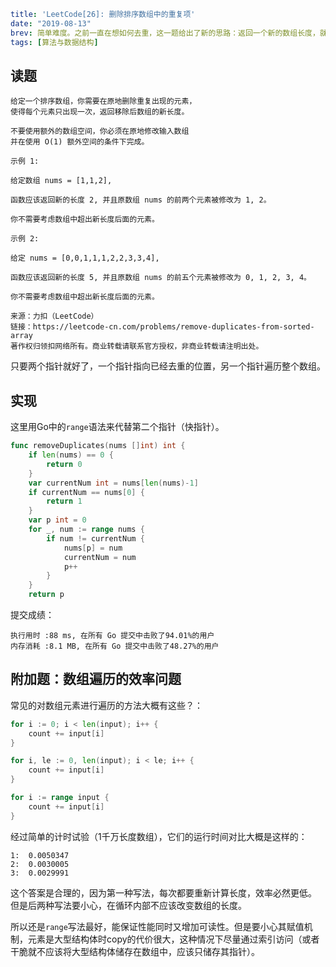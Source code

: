 ```yaml lw-blog-meta
title: 'LeetCode[26]: 删除排序数组中的重复项'
date: "2019-08-13"
brev: 简单难度。之前一直在想如何去重，这一题给出了新的思路：返回一个新的数组长度，就好了。
tags: [算法与数据结构]
```


## 读题

```text
给定一个排序数组，你需要在原地删除重复出现的元素，
使得每个元素只出现一次，返回移除后数组的新长度。

不要使用额外的数组空间，你必须在原地修改输入数组
并在使用 O(1) 额外空间的条件下完成。

示例 1:

给定数组 nums = [1,1,2],

函数应该返回新的长度 2, 并且原数组 nums 的前两个元素被修改为 1, 2。

你不需要考虑数组中超出新长度后面的元素。

示例 2:

给定 nums = [0,0,1,1,1,2,2,3,3,4],

函数应该返回新的长度 5, 并且原数组 nums 的前五个元素被修改为 0, 1, 2, 3, 4。

你不需要考虑数组中超出新长度后面的元素。

来源：力扣（LeetCode）
链接：https://leetcode-cn.com/problems/remove-duplicates-from-sorted-array
著作权归领扣网络所有。商业转载请联系官方授权，非商业转载请注明出处。
```

只要两个指针就好了，一个指针指向已经去重的位置，另一个指针遍历整个数组。

## 实现

这里用Go中的`range`语法来代替第二个指针（快指针）。

```go
func removeDuplicates(nums []int) int {
    if len(nums) == 0 {
        return 0
    }
    var currentNum int = nums[len(nums)-1]
    if currentNum == nums[0] {
        return 1
    }
    var p int = 0
    for _, num := range nums {
        if num != currentNum {
            nums[p] = num
            currentNum = num
            p++
        }
    }
    return p
```

提交成绩：

```text
执行用时 :88 ms, 在所有 Go 提交中击败了94.01%的用户
内存消耗 :8.1 MB, 在所有 Go 提交中击败了48.27%的用户
```

## 附加题：数组遍历的效率问题

常见的对数组元素进行遍历的方法大概有这些？：

```go
for i := 0; i < len(input); i++ {
    count += input[i]
}

for i, le := 0, len(input); i < le; i++ {
    count += input[i]
}

for i := range input {
    count += input[i]
}
```

经过简单的计时试验（1千万长度数组），它们的运行时间对比大概是这样的：

```text
1:  0.0050347
2:  0.0030005
3:  0.0029991
```

这个答案是合理的，因为第一种写法，每次都要重新计算长度，效率必然更低。
但是后两种写法要小心，在循环内部不应该改变数组的长度。

所以还是`range`写法最好，能保证性能同时又增加可读性。但是要小心其赋值机制，元素是大型结构体时copy的代价很大，这种情况下尽量通过索引访问（或者干脆就不应该将大型结构体储存在数组中，应该只储存其指针）。
